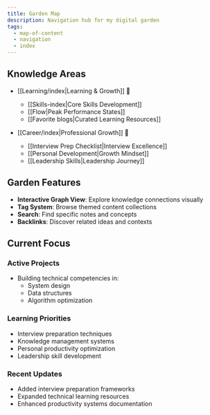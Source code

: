 ```yaml
---
title: Garden Map
description: Navigation hub for my digital garden
tags:
  - map-of-content
  - navigation
  - index
---
```


## Knowledge Areas
- [[Learning/index|Learning & Growth]] 🌱
  - [[Skills-index|Core Skills Development]]
  - [[Flow|Peak Performance States]]
  - [[Favorite blogs|Curated Learning Resources]]
  
- [[Career/index|Professional Growth]] 💼
  - [[Interview Prep Checklist|Interview Excellence]]
  - [[Personal Development|Growth Mindset]]
  - [[Leadership Skills|Leadership Journey]]

## Garden Features
- **Interactive Graph View**: Explore knowledge connections visually
- **Tag System**: Browse themed content collections
- **Search**: Find specific notes and concepts
- **Backlinks**: Discover related ideas and contexts

## Current Focus
### Active Projects
- Building technical competencies in:
  - System design
  - Data structures
  - Algorithm optimization

### Learning Priorities
- Interview preparation techniques
- Knowledge management systems
- Personal productivity optimization
- Leadership skill development

### Recent Updates
- Added interview preparation frameworks
- Expanded technical learning resources
- Enhanced productivity systems documentation

